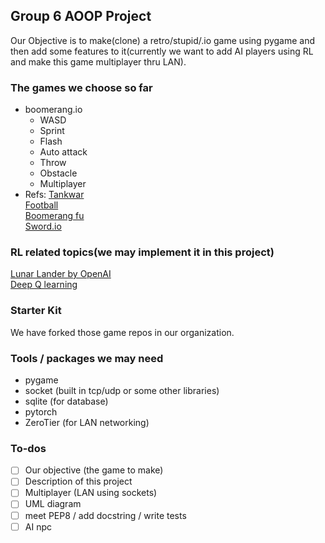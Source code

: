 ## Group 6 AOOP Project
Our Objective is to make(clone) a retro/stupid/.io game using pygame and then add some features to it(currently we want to add AI players using RL and make this game multiplayer thru LAN).  

### The games we choose so far
- boomerang.io
    - WASD
    - Sprint
    - Flash
    - Auto attack
    - Throw
    - Obstacle
    - Multiplayer
- Refs:
[Tankwar](https://github.com/CharlesPikachu/Games/tree/master/cpgames/core/games/tankwar)  
[Football](https://github.com/CharlesPikachu/Games/tree/master/cpgames/core/games/bloodfootball)  
[Boomerang fu](https://www.youtube.com/watch?v=2xfgPGCdCBU)  
[Sword.io](https://github.com/codergautam/swordbattle.io?fbclid=IwAR2vRRDuaRNHPJH2v7DM0Br9vzpAZkwViEduoDyABFNB_KqFbyrg_kKRujM)  

### RL related topics(we may implement it in this project)
[Lunar Lander by OpenAI](https://medium.com/no-sliver-bullet/%E5%BC%B7%E5%8C%96%E5%AD%B8%E7%BF%92-reinforcement-learning-lunar-lander-v2-1291d48b71c3)  
[Deep Q learning](https://medium.com/pyladies-taiwan/reinforcement-learning-%E9%80%B2%E9%9A%8E%E7%AF%87-deep-q-learning-26b10935a745)

### Starter Kit 
We have forked those game repos in our organization.  

### Tools / packages we may need
- pygame
- socket (built in tcp/udp or some other libraries)
- sqlite (for database)
- pytorch
- ZeroTier (for LAN networking)

### To-dos
- [ ] Our objective (the game to make)
- [ ] Description of this project
- [ ] Multiplayer (LAN using sockets)
- [ ] UML diagram
- [ ] meet PEP8 / add docstring / write tests 
- [ ] AI npc
